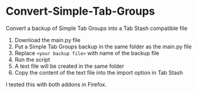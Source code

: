 # Convert-Simple-Tab-Groups
Convert a backup of Simple Tab Groups into a Tab Stash compatible file

1. Download the main.py file
2. Put a Simple Tab Groups backup in the same folder as the main.py file
3. Replace `<your backup file>` with name of the backup file
4. Run the script
5. A text file will be created in the same folder
5. Copy the content of the text file into the import option in Tab Stash
  
I tested this with both addons in Firefox.
